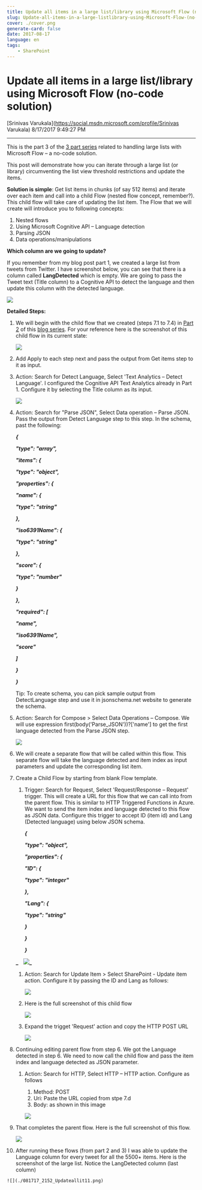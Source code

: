 ```yaml
---
title: Update all items in a large list/library using Microsoft Flow (no-code solution)
slug: Update-all-items-in-a-large-listlibrary-using-Microsoft-Flow-(no-code-solution)
cover: ./cover.png
generate-card: false
date: 2017-08-17
language: en
tags:
    - SharePoint
---
```


  

Update all items in a large list/library using Microsoft Flow (no-code solution)
================================================================================

[Srinivas Varukala](https://social.msdn.microsoft.com/profile/Srinivas Varukala) 8/17/2017 9:49:27 PM

* * *

This is the part 3 of the [3 part series](https://blogs.msdn.microsoft.com/svarukala/2017/08/04/using-microsoft-flow-with-large-lists-3-part-series/) related to handling large lists with Microsoft Flow – a no-code solution.

This post will demonstrate how you can iterate through a large list (or library) circumventing the list view threshold restrictions and update the items.

**Solution is simple**: Get list items in chunks (of say 512 items) and iterate over each item and call into a child Flow (nested flow concept, remember?). This child flow will take care of updating the list item. The Flow that we will create will introduce you to following concepts:

1.  Nested flows
2.  Using Microsoft Cognitive API – Language detection
3.  Parsing JSON
4.  Data operations/manipulations

**Which column are we going to update?**

If you remember from my blog post part 1, we created a large list from tweets from Twitter. I have screenshot below, you can see that there is a column called **LangDetected** which is empty. We are going to pass the Tweet text (Title column) to a Cognitive API to detect the language and then update this column with the detected language.

![](./081717_2152_Updateallit1.png)

**Detailed Steps:**

1.  We will begin with the child flow that we created (steps 7.1 to 7.4) in [Part 2](https://blogs.msdn.microsoft.com/svarukala/2017/08/08/iterate-and-get-all-items-from-a-sharepoint-large-list-or-library-using-microsoft-flow-no-code-solution/) of this [blog series](https://blogs.msdn.microsoft.com/svarukala/2017/08/04/using-microsoft-flow-with-large-lists-3-part-series/). For your reference here is the screenshot of this child flow in its current state:
    
    ![](./081717_2152_Updateallit2.png)
    
2.  Add Apply to each step next and pass the output from Get items step to it as input.
3.  Action: Search for Detect Language, Select 'Text Analytics – Detect Language'. I configured the Cognitive API Text Analytics already in Part 1. Configure it by selecting the Title column as its input.
    
    ![](./081717_2152_Updateallit3.png)
    
4.  Action: Search for "Parse JSON", Select Data operation – Parse JSON. Pass the output from Detect Language step to this step. In the schema, past the following:
    
    **_{_**
    
    **_"type": "array",_**
    
    **_"items": {_**
    
    **_"type": "object",_**
    
    **_"properties": {_**
    
    **_"name": {_**
    
    **_"type": "string"_**
    
    **_},_**
    
    **_"iso6391Name": {_**
    
    **_"type": "string"_**
    
    **_},_**
    
    **_"score": {_**
    
    **_"type": "number"_**
    
    **_}_**
    
    **_},_**
    
    **_"required": \[_**
    
    **_"name",_**
    
    **_"iso6391Name",_**
    
    **_"score"_**
    
    **_\]_**
    
    **_}_**
    
    **_}_**
    
    Tip: To create schema, you can pick sample output from DetectLanguage step and use it in jsonschema.net website to generate the schema.
    
5.  Action: Search for Compose > Select Data Operations – Compose. We will use expression first(body('Parse\_JSON'))?\['name'\] to get the first language detected from the Parse JSON step.
    
    ![](./081717_2152_Updateallit4.png)
    
6.  We will create a separate flow that will be called within this flow. This separate flow will take the language detected and item index as input parameters and update the corresponding list item.
7.  Create a Child Flow by starting from blank Flow template.
    
    1.  Trigger: Search for Request, Select 'Request/Response – Request' trigger. This will create a URL for this flow that we can call into from the parent flow. This is similar to HTTP Triggered Functions in Azure. We want to send the item index and language detected to this flow as JSON data. Configure this trigger to accept ID (item id) and Lang (Detected language) using below JSON schema.
        
        **_{_**
        
        **_"type": "object",_**
        
        **_"properties": {_**
        
        **_"ID": {_**
        
        **_"type": "integer"_**
        
        **_},_**
        
        **_"Lang": {_**
        
        **_"type": "string"_**
        
        **_}_**
        
        **_}_**
        
        **_}_**
        
    
    **_    ![](./081717_2152_Updateallit5.png)_**
    
    1.  Action: Search for Update Item > Select SharePoint - Update item action. Configure it by passing the ID and Lang as follows:
        
        ![](./081717_2152_Updateallit6.png)
        
    2.  Here is the full screenshot of this child flow
        
        ![](./081717_2152_Updateallit7.png)
        
    
    1.  Expand the trigget 'Request' action and copy the HTTP POST URL
        
        ![](./081717_2152_Updateallit8.png)
        
    
8.  Continuing editing parent flow from step 6. We got the Language detected in step 6. We need to now call the child flow and pass the item index and language detected as JSON parameter.
    
    1.  Action: Search for HTTP, Select HTTP – HTTP action. Configure as follows
        
        1.  Method: POST
        2.  Uri: Paste the URL copied from stpe 7.d
        3.  Body: as shown in this image
        
        ![](./081717_2152_Updateallit9.png)
        
9.  That completes the parent flow. Here is the full screenshot of this flow.
    
    ![](./081717_2152_Updateallit10.png)
    
10.  After running these flows (from part 2 and 3) I was able to update the Language column for every tweet for all the 5500+ items. Here is the screenshot of the large list. Notice the LangDetected column (last column)
    
    ![](./081717_2152_Updateallit11.png)